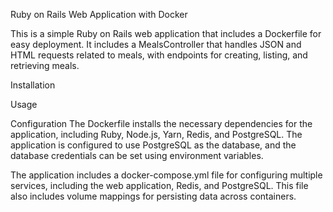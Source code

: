 Ruby on Rails Web Application with Docker

This is a simple Ruby on Rails web application that includes a Dockerfile for easy deployment. It includes a MealsController that handles JSON and HTML requests related to meals, with endpoints for creating, listing, and retrieving meals.

Installation

Usage

Configuration
The Dockerfile installs the necessary dependencies for the application, including Ruby, Node.js, Yarn, Redis, and PostgreSQL. The application is configured to use PostgreSQL as the database, and the database credentials can be set using environment variables.

The application includes a docker-compose.yml file for configuring multiple services, including the web application, Redis, and PostgreSQL. This file also includes volume mappings for persisting data across containers.